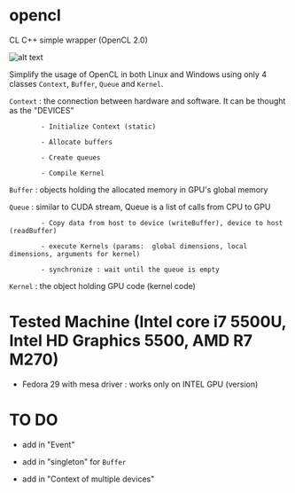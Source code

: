 # opencl

CL C++ simple wrapper (OpenCL 2.0)

![alt text](https://raw.githubusercontent.com/khanh1412/opencl/c/images/20181216_204709.jpg)

Simplify the usage of OpenCL in both Linux and Windows using only 4 classes `Context`, `Buffer`, `Queue` and `Kernel`.

`Context` : the connection between hardware and software. It can be thought as the "DEVICES"

            - Initialize Context (static)
            
            - Allocate buffers
            
            - Create queues
            
            - Compile Kernel

`Buffer` : objects holding the allocated memory in GPU's global memory

`Queue` : similar to CUDA stream, Queue is a list of calls from CPU to GPU

            - Copy data from host to device (writeBuffer), device to host (readBuffer)
            
            - execute Kernels (params:  global dimensions, local dimensions, arguments for kernel)
            
            - synchronize : wait until the queue is empty

`Kernel` : the object holding GPU code (kernel code)

# Tested Machine (Intel core i7 5500U, Intel HD Graphics 5500, AMD R7 M270)

- Fedora 29 with mesa driver : works only on INTEL GPU (version)

# TO DO

- add in "Event"

- add in "singleton" for `Buffer`

- add in "Context of multiple devices"

